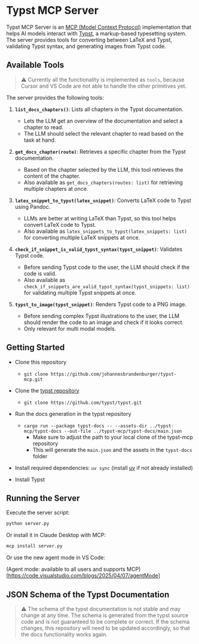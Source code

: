 # Typst MCP Server

Typst MCP Server is an [MCP (Model Context Protocol)](https://github.com/modelcontextprotocol) implementation that helps AI models interact with [Typst](https://github.com/typst/typst), a markup-based typesetting system. The server provides tools for converting between LaTeX and Typst, validating Typst syntax, and generating images from Typst code.

## Available Tools

>⚠️ Currently all the functionality is implemented as `tools`, because Cursor and VS Code are not able to handle the other primitives yet.

The server provides the following tools:

1. **`list_docs_chapters()`**: Lists all chapters in the Typst documentation.
   - Lets the LLM get an overview of the documentation and select a chapter to read.
   - The LLM should select the relevant chapter to read based on the task at hand.

2. **`get_docs_chapter(route)`**: Retrieves a specific chapter from the Typst documentation.
   - Based on the chapter selected by the LLM, this tool retrieves the content of the chapter.
   - Also available as `get_docs_chapters(routes: list)` for retrieving multiple chapters at once.

3. **`latex_snippet_to_typst(latex_snippet)`**: Converts LaTeX code to Typst using Pandoc.
   - LLMs are better at writing LaTeX than Typst, so this tool helps convert LaTeX code to Typst.
   - Also available as `latex_snippets_to_typst(latex_snippets: list)` for converting multiple LaTeX snippets at once.

4. **`check_if_snippet_is_valid_typst_syntax(typst_snippet)`**: Validates Typst code.
   - Before sending Typst code to the user, the LLM should check if the code is valid.
   - Also available as `check_if_snippets_are_valid_typst_syntax(typst_snippets: list)` for validating multiple Typst snippets at once.

5. **`typst_to_image(typst_snippet)`**: Renders Typst code to a PNG image.
   - Before sending complex Typst illustrations to the user, the LLM should render the code to an image and check if it looks correct.
   - Only relevant for multi modal models.

## Getting Started

- Clone this repository
  - `git clone https://github.com/johannesbrandenburger/typst-mcp.git`
- Clone the [typst repository](https://github.com/typst/typst.git)
  - `git clone https://github.com/typst/typst.git`
- Run the docs generation in the typst repository
  - `cargo run --package typst-docs -- --assets-dir ../typst-mcp/typst-docs --out-file ../typst-mcp/typst-docs/main.json`
    - Make sure to adjust the path to your local clone of the typst-mcp repository
    - This will generate the `main.json` and the assets in the `typst-docs` folder
- Install required dependencies: `uv sync` (install [uv](https://github.com/astral-sh/uv) if not already installed)
  
- Install Typst

## Running the Server

Execute the server script:

```bash
python server.py
```

Or install it in Claude Desktop with MCP:

```bash
mcp install server.py
```

Or use the new agent mode in VS Code:

(Agent mode: available to all users and supports MCP)[https://code.visualstudio.com/blogs/2025/04/07/agentMode]

## JSON Schema of the Typst Documentation

>⚠️ The schema of the typst documentation is not stable and may change at any time. The schema is generated from the typst source code and is not guaranteed to be complete or correct. If the schema changes, this repository will need to be updated accordingly, so that the docs functionality works again.